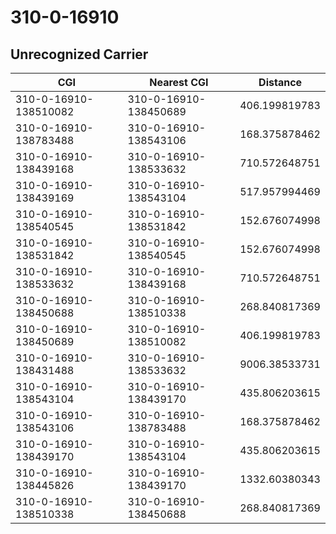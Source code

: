 # 310-0-16910
## Unrecognized Carrier


| CGI | Nearest CGI | Distance |
|-----|-------------|----------|
| 310-0-16910-138510082 | 310-0-16910-138450689 | 406.199819783 |
| 310-0-16910-138783488 | 310-0-16910-138543106 | 168.375878462 |
| 310-0-16910-138439168 | 310-0-16910-138533632 | 710.572648751 |
| 310-0-16910-138439169 | 310-0-16910-138543104 | 517.957994469 |
| 310-0-16910-138540545 | 310-0-16910-138531842 | 152.676074998 |
| 310-0-16910-138531842 | 310-0-16910-138540545 | 152.676074998 |
| 310-0-16910-138533632 | 310-0-16910-138439168 | 710.572648751 |
| 310-0-16910-138450688 | 310-0-16910-138510338 | 268.840817369 |
| 310-0-16910-138450689 | 310-0-16910-138510082 | 406.199819783 |
| 310-0-16910-138431488 | 310-0-16910-138533632 | 9006.38533731 |
| 310-0-16910-138543104 | 310-0-16910-138439170 | 435.806203615 |
| 310-0-16910-138543106 | 310-0-16910-138783488 | 168.375878462 |
| 310-0-16910-138439170 | 310-0-16910-138543104 | 435.806203615 |
| 310-0-16910-138445826 | 310-0-16910-138439170 | 1332.60380343 |
| 310-0-16910-138510338 | 310-0-16910-138450688 | 268.840817369 |
